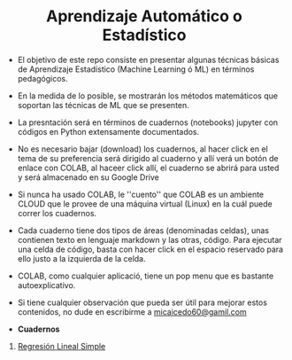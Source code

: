 <h1><center><b>Aprendizaje Automático o Estadístico</b></center></h1>

* El objetivo de este repo consiste en presentar algunas técnicas básicas de Aprendizaje Estadístico (Machine Learning ó ML) en términos pedagógicos.

* En la medida de lo posible, se mostrarán los métodos matemáticos que soportan las técnicas de ML que se presenten.

* La presntación será en términos de cuadernos (notebooks) jupyter con códigos en Python extensamente documentados.

* No es necesario bajar (download) los cuadernos, al hacer click en el tema de su preferencia será dirigido al cuaderno y allí verá un botón de enlace con COLAB, al haceer click allí, el cuaderno se abrirá para usted y será almacenado en su Google Drive

* Si nunca ha usado COLAB, le ''cuento'' que COLAB es un ambiente CLOUD que le provee de una máquina virtual (Linux) en la cuál puede correr los cuadernos.

* Cada cuaderno tiene dos tipos de áreas (denominadas celdas), unas contienen texto en lenguaje markdown y las otras, código. Para ejecutar una celda de código, basta con hacer click en el espacio reservado para ello justo a la izquierda de la celda.

* COLAB, como cualquier aplicació, tiene un pop menu que es bastante autoexplicativo.

* Si tiene cualquier observación que pueda ser útil para mejorar estos contenidos, no dude en escribirme a micaicedo60@gamil.com

* **Cuadernos** 

1. [Regresión Lineal Simple](notebooks/fit_line.ipynb)
